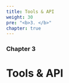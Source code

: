 ```yaml
---
title: Tools & API
weight: 30
pre: "<b>3. </b>"
chapter: true
---
```


### Chapter 3

# Tools & API
